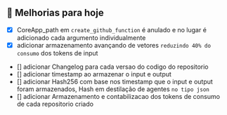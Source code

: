## 📖 Melhorias para hoje 
- [X] CoreApp_path em `create_github_function` é anulado e no lugar é adicionado cada argumento individualmente
- [X] adicionar armazenamento avançando de vetores ``reduzindo 40% do consumo`` dos tokens de input
- [] adicionar Changelog para cada versao do codigo do repositorio
- [] adicionar timestamp ao armazenar o input e output
- [] adicionar Hash256 com base nos timestamp que o input e output foram armazenados, Hash em destilação de agentes ``no tipo json ``
- [] adicionar Armazenamento e contabilizacao dos tokens de consumo de cada repositorio criado


